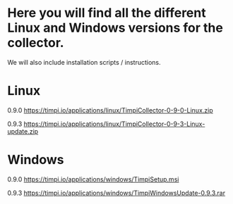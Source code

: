 # Here you will find all the different Linux and Windows versions for the collector. 
We will also include installation scripts / instructions.

# Linux

0.9.0
https://timpi.io/applications/linux/TimpiCollector-0-9-0-Linux.zip

0.9.3
https://timpi.io/applications/linux/TimpiCollector-0-9-3-Linux-update.zip

# Windows

0.9.0 
https://timpi.io/applications/windows/TimpiSetup.msi

0.9.3
https://timpi.io/applications/windows/TimpiWindowsUpdate-0.9.3.rar
